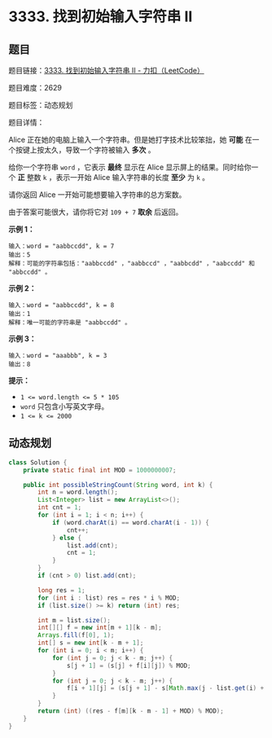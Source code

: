 # 3333. 找到初始输入字符串 II

## 题目

题目链接：[3333. 找到初始输入字符串 II - 力扣（LeetCode）](https://leetcode.cn/problems/find-the-original-typed-string-ii/description/)

题目难度：2629

题目标签：动态规划

题目详情：

Alice 正在她的电脑上输入一个字符串。但是她打字技术比较笨拙，她 **可能** 在一个按键上按太久，导致一个字符被输入 **多次** 。

给你一个字符串 `word` ，它表示 **最终** 显示在 Alice 显示屏上的结果。同时给你一个 **正** 整数 `k` ，表示一开始 Alice 输入字符串的长度 **至少** 为 `k` 。

请你返回 Alice 一开始可能想要输入字符串的总方案数。

由于答案可能很大，请你将它对 `109 + 7` **取余** 后返回。

**示例 1：**

```
输入：word = "aabbccdd", k = 7
输出：5
解释：可能的字符串包括："aabbccdd" ，"aabbccd" ，"aabbcdd" ，"aabccdd" 和 "abbccdd" 。
```

**示例 2：**

```
输入：word = "aabbccdd", k = 8
输出：1
解释：唯一可能的字符串是 "aabbccdd" 。
```

**示例 3：**

```
输入：word = "aaabbb", k = 3
输出：8
```

**提示：**

- `1 <= word.length <= 5 * 105`
- `word` 只包含小写英文字母。
- `1 <= k <= 2000`



## 动态规划

``` java
class Solution {
    private static final int MOD = 1000000007;

    public int possibleStringCount(String word, int k) {
        int n = word.length();
        List<Integer> list = new ArrayList<>();
        int cnt = 1;
        for (int i = 1; i < n; i++) {
            if (word.charAt(i) == word.charAt(i - 1)) {
                cnt++;
            } else {
                list.add(cnt);
                cnt = 1;
            }
        }
        if (cnt > 0) list.add(cnt);

        long res = 1;
        for (int i : list) res = res * i % MOD;
        if (list.size() >= k) return (int) res;

        int m = list.size();
        int[][] f = new int[m + 1][k - m];
        Arrays.fill(f[0], 1);
        int[] s = new int[k - m + 1];
        for (int i = 0; i < m; i++) {
            for (int j = 0; j < k - m; j++) {
                s[j + 1] = (s[j] + f[i][j]) % MOD;
            }
            for (int j = 0; j < k - m; j++) {
                f[i + 1][j] = (s[j + 1] - s[Math.max(j - list.get(i) + 1, 0)]) % MOD;
            }
        }
        return (int) ((res - f[m][k - m - 1] + MOD) % MOD);
    }
}
```